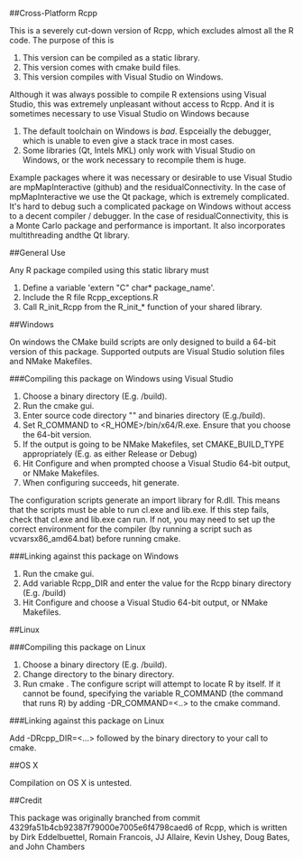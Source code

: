 ##Cross-Platform Rcpp

This is a severely cut-down version of Rcpp, which excludes almost all the R code. The purpose of this is

1. This version can be compiled as a static library.
2. This version comes with cmake build files.
3. This version compiles with Visual Studio on Windows. 

Although it was always possible to compile R extensions using Visual Studio, this was extremely unpleasant without access to Rcpp. And it is sometimes necessary to use Visual Studio on Windows because

1. The default toolchain on Windows is *bad*. Espceially the debugger, which is unable to even give a stack trace in most cases.
2. Some libraries (Qt, Intels MKL) only work with Visual Studio on Windows, or the work necessary to recompile them is huge. 

Example packages where it was necessary or desirable to use Visual Studio are mpMapInteractive (github) and the residualConnectivity. 
In the case of mpMapInteractive we use the Qt package, which is extremely complicated. It's hard to debug such a complicated package on Windows without access to a decent compiler / debugger.
In the case of residualConnectivity, this is a Monte Carlo package and performance is important. It also incorporates multithreading andthe Qt library. 

##General Use

Any R package compiled using this static library must

1. Define a variable 'extern "C" char* package_name'. 
2. Include the R file Rcpp_exceptions.R
3. Call R_init_Rcpp from the R_init_* function of your shared library. 

##Windows 

On windows the CMake build scripts are only designed to build a 64-bit version of this package. Supported outputs are Visual Studio solution files and NMake Makefiles. 

###Compiling this package on Windows using Visual Studio

1. Choose a binary directory (E.g. <RcppRoot>/build).
2. Run the cmake gui. 
3. Enter source code directory "<RcppRoot>" and binaries directory (E.g.<RcppRoot>/build). 
4. Set R_COMMAND to <R_HOME>/bin/x64/R.exe. Ensure that you choose the 64-bit version. 
5. If the output is going to be NMake Makefiles, set CMAKE_BUILD_TYPE appropriately (E.g. as either Release or Debug)
6. Hit Configure and when prompted choose a Visual Studio 64-bit output, or NMake Makefiles.
7. When configuring succeeds, hit generate. 

The configuration scripts generate an import library for R.dll. This means that the scripts must be able to run cl.exe and lib.exe. If this step fails, check that cl.exe and lib.exe can run. If not, you may need to set up the correct environment for the compiler (by running a script such as vcvarsx86_amd64.bat) before running cmake.

###Linking against this package on Windows

1. Run the cmake gui.
2. Add variable Rcpp_DIR and enter the value for the Rcpp binary directory (E.g. <RcppRoot>/build)
3. Hit Configure and choose a Visual Studio 64-bit output, or NMake Makefiles. 

##Linux

###Compiling this package on Linux

1. Choose a binary directory (E.g. <RcppRoot>/build).
2. Change directory to the binary directory.
3. Run cmake <RcppRoot>. The configure script will attempt to locate R by itself. If it cannot be found, specifying the variable R_COMMAND (the command that runs R) by adding -DR_COMMAND=<..> to the cmake command. 

###Linking against this package on Linux

Add -DRcpp_DIR=<...> followed by the binary directory to your call to cmake. 

##OS X

Compilation on OS X is untested. 

##Credit

This package was originally branched from commit 4329fa51b4cb92387f79000e7005e6f4798caed6 of Rcpp, which is written by Dirk Eddelbuettel, Romain Francois, JJ Allaire, Kevin Ushey, Doug Bates, and John Chambers

